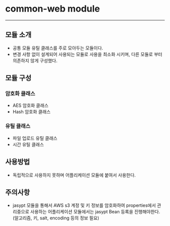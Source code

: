 # common-web module

--- 

## 모듈 소개

- 공통 모듈 유틸 클래스를 주로 모아두는 모듈이다.
- 변경 사항 없이 설계되어 사용되는 모듈로 사용을 최소화 시키며, 다른 모듈로 부터 의존하지 않게 구성했다.

## 모듈 구성

### 암호화 클래스

- AES 암호화 클래스
- Hash 암호화 클래스

### 유틸 클래스

- 파일 업로드 유틸 클래스
- 시간 유틸 클래스

## 사용방법

- 독립적으로 사용하지 못하며 어플리케이션 모듈에 붙여서 사용한다.

## 주의사항

- jasypt 모듈을 통해서 AWS s3 계정 및 키 정보를 암호화하여 properties에서 관리중으로 사용하는 어플리케이션 모듈에서는 jasypt Bean 등록을 진행해야한다. (알고리즘, 키, salt, encoding 등의 정보 필요)
